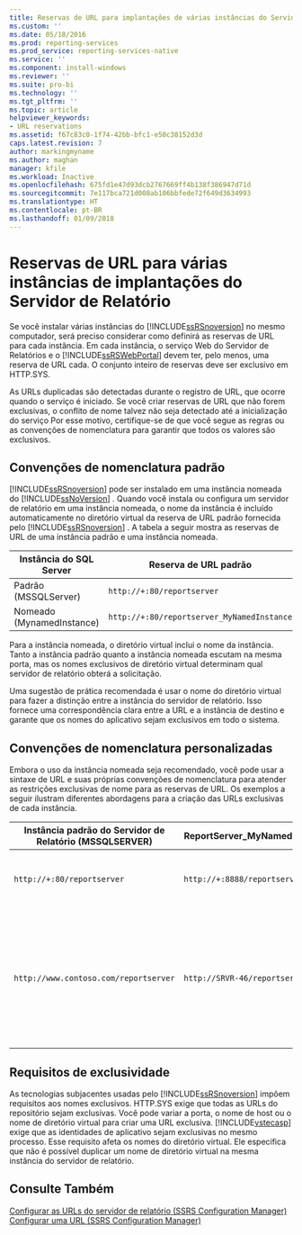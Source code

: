```yaml
---
title: Reservas de URL para implantações de várias instâncias do Servidor de Relatório | Microsoft Docs
ms.custom: ''
ms.date: 05/18/2016
ms.prod: reporting-services
ms.prod_service: reporting-services-native
ms.service: ''
ms.component: install-windows
ms.reviewer: ''
ms.suite: pro-bi
ms.technology: ''
ms.tgt_pltfrm: ''
ms.topic: article
helpviewer_keywords:
- URL reservations
ms.assetid: f67c83c0-1f74-42bb-bfc1-e50c38152d3d
caps.latest.revision: 7
author: markingmyname
ms.author: maghan
manager: kfile
ms.workload: Inactive
ms.openlocfilehash: 675fd1e47d93dcb2767669ff4b138f386947d71d
ms.sourcegitcommit: 7e117bca721d008ab106bbfede72f649d3634993
ms.translationtype: HT
ms.contentlocale: pt-BR
ms.lasthandoff: 01/09/2018
---
```

# <a name="url-reservations-for-multi-instance-report-server-deployments"></a>Reservas de URL para várias instâncias de implantações do Servidor de Relatório
  Se você instalar várias instâncias do [!INCLUDE[ssRSnoversion](../../includes/ssrsnoversion-md.md)] no mesmo computador, será preciso considerar como definirá as reservas de URL para cada instância. Em cada instância, o serviço Web do Servidor de Relatórios e o [!INCLUDE[ssRSWebPortal](../../includes/ssrswebportal.md)] devem ter, pelo menos, uma reserva de URL cada. O conjunto inteiro de reservas deve ser exclusivo em HTTP.SYS.  
  
 As URLs duplicadas são detectadas durante o registro de URL, que ocorre quando o serviço é iniciado. Se você criar reservas de URL que não forem exclusivas, o conflito de nome talvez não seja detectado até a inicialização do serviço Por esse motivo, certifique-se de que você segue as regras ou as convenções de nomenclatura para garantir que todos os valores são exclusivos.  
  
## <a name="default-naming-conventions"></a>Convenções de nomenclatura padrão  
 [!INCLUDE[ssRSnoversion](../../includes/ssrsnoversion-md.md)] pode ser instalado em uma instância nomeada do [!INCLUDE[ssNoVersion](../../includes/ssnoversion-md.md)] . Quando você instala ou configura um servidor de relatório em uma instância nomeada, o nome da instância é incluído automaticamente no diretório virtual da reserva de URL padrão fornecida pelo [!INCLUDE[ssRSnoversion](../../includes/ssrsnoversion-md.md)] . A tabela a seguir mostra as reservas de URL de uma instância padrão e uma instância nomeada.  
  
|Instância do SQL Server|Reserva de URL padrão|  
|-------------------------|-----------------------------|  
|Padrão (MSSQLServer)|`http://+:80/reportserver`|  
|Nomeado (MynamedInstance)|`http://+:80/reportserver_MyNamedInstance`|  
  
 Para a instância nomeada, o diretório virtual inclui o nome da instância. Tanto a instância padrão quanto a instância nomeada escutam na mesma porta, mas os nomes exclusivos de diretório virtual determinam qual servidor de relatório obterá a solicitação.  
  
 Uma sugestão de prática recomendada é usar o nome do diretório virtual para fazer a distinção entre a instância do servidor de relatório. Isso fornece uma correspondência clara entre a URL e a instância de destino e garante que os nomes do aplicativo sejam exclusivos em todo o sistema.  
  
## <a name="custom-naming-conventions"></a>Convenções de nomenclatura personalizadas  
 Embora o uso da instância nomeada seja recomendado, você pode usar a sintaxe de URL e suas próprias convenções de nomenclatura para atender as restrições exclusivas de nome para as reservas de URL. Os exemplos a seguir ilustram diferentes abordagens para a criação das URLs exclusivas de cada instância.  
  
|Instância padrão do Servidor de Relatório (MSSQLSERVER)|ReportServer_MyNamedInstance|Exclusividade|  
|----------------------------------------------------|-----------------------------------|----------------|  
|`http://+:80/reportserver`|`http://+:8888/reportserver`|Cada instância escuta em uma porta diferente.|  
|`http://www.contoso.com/reportserver`|`http://SRVR-46/reportserver`|Cada instância responde a nomes de servidores diferentes (nome de domínio totalmente qualificado e nome de máquina).|  
  
## <a name="uniqueness-requirements"></a>Requisitos de exclusividade  
 As tecnologias subjacentes usadas pelo [!INCLUDE[ssRSnoversion](../../includes/ssrsnoversion-md.md)] impõem requisitos aos nomes exclusivos. HTTP.SYS exige que todas as URLs do repositório sejam exclusivas. Você pode variar a porta, o nome de host ou o nome de diretório virtual para criar uma URL exclusiva. [!INCLUDE[vstecasp](../../includes/vstecasp-md.md)] exige que as identidades de aplicativo sejam exclusivas no mesmo processo. Esse requisito afeta os nomes do diretório virtual. Ele especifica que não é possível duplicar um nome de diretório virtual na mesma instância do servidor de relatório.  
  
## <a name="see-also"></a>Consulte Também  
 [Configurar as URLs do servidor de relatório &#40;SSRS Configuration Manager&#41;](../../reporting-services/install-windows/configure-report-server-urls-ssrs-configuration-manager.md)   
 [Configurar uma URL &#40;SSRS Configuration Manager&#41;](../../reporting-services/install-windows/configure-a-url-ssrs-configuration-manager.md)  
  
  
